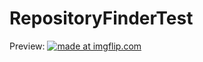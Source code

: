 # RepositoryFinderTest
Preview:
<a href="https://imgflip.com/gif/3gtism"><img src="https://i.imgflip.com/3gtism.gif" title="made at imgflip.com"/></a>
